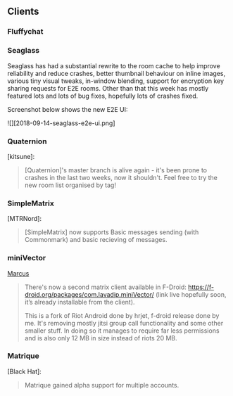 ## Clients

### Fluffychat

### Seaglass

Seaglass has had a substantial rewrite to the room cache to help improve reliability and reduce crashes, better thumbnail behaviour on inline images, various tiny visual tweaks, in-window blending, support for encryption key sharing requests for E2E rooms. Other than that this week has mostly featured lots and lots of bug fixes, hopefully lots of crashes fixed.

Screenshot below shows the new E2E UI:

![][2018-09-14-seaglass-e2e-ui.png]

### Quaternion

[kitsune]:

> [Quaternion]'s master branch is alive again - it's been prone to crashes in the last two weeks, now it shouldn't. Feel free to try the new room list organised by tag!

### SimpleMatrix

[MTRNord]:

> [SimpleMatrix] now supports Basic messages sending (with Commonmark) and basic recieving of messages.

### miniVector

[Marcus](https://matrix.to/#/@bubuiic:matrix.org)

> There's now a second matrix client available in F-Droid: https://f-droid.org/packages/com.lavadip.miniVector/ (link live hopefully soon, it’s already installable from the client).
>
>This is a fork of Riot Android done by hrjet, f-droid release done by me. It's removing mostly jitsi group call functionality and some other smaller stuff. In doing so it manages to require far less permissions and is also only 12 MB in size instead of riots 20 MB.

### Matrique

[Black Hat]:

> Matrique gained alpha support for multiple accounts.
